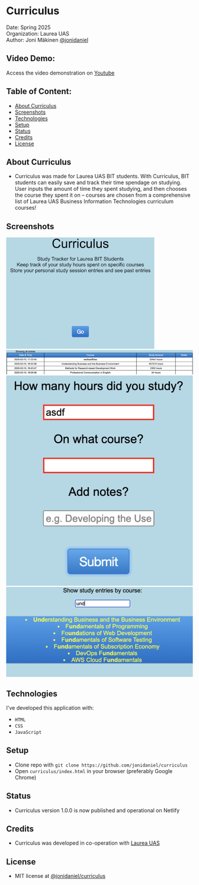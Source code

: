 # Curriculus

Date: Spring 2025\
Organization: Laurea UAS\
Author: Joni Mäkinen [@jonidaniel](https://github.com/jonidaniel)

## Video Demo:

Access the video demonstration on [Youtube](https://youtu.be/UQANnl9McAE)

## Table of Content:

- [About Curriculus](#about-curriculus)
- [Screenshots](#screenshots)
- [Technologies](#technologies)
- [Setup](#setup)
- [Status](#status)
- [Credits](#credits)
- [License](#license)

## About Curriculus

- Curriculus was made for Laurea UAS BIT students. With Curriculus, BIT students can easily save and track their time spendage on studying. User inputs the amount of time they spent studying, and then chooses the course they spent it on – courses are chosen from a comprehensive list of Laurea UAS Business Information Technologies curriculum courses!

## Screenshots

![](screenshots/ss01.png?raw=true)
![](screenshots/ss02.png?raw=true)
![](screenshots/ss03.png?raw=true)
![](screenshots/ss04.png?raw=true)

## Technologies

I've developed this application with:

- `HTML`
- `CSS`
- `JavaScript`

## Setup

- Clone repo with `git clone https://github.com/jonidaniel/curriculus`
- Open `curriculus/index.html` in your browser (preferably Google Chrome)

## Status

- Curriculus version 1.0.0 is now published and operational on Netlify

## Credits

- Curriculus was developed in co-operation with [Laurea UAS](https://www.laurea.fi)

## License

- MIT license at [@jonidaniel/curriculus](https://github.com/jonidaniel/curriculus)
